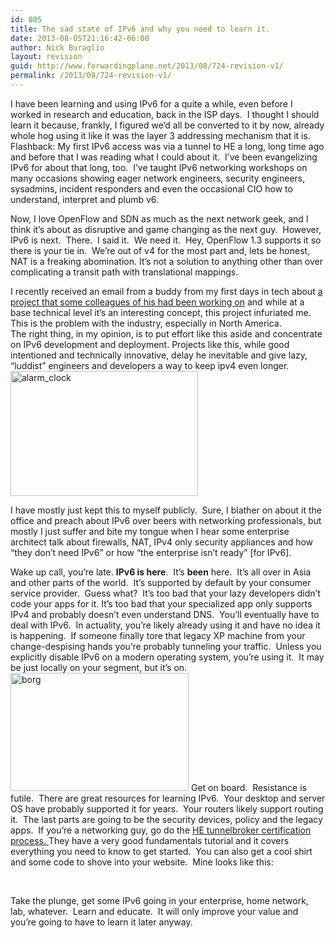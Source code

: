 ```yaml
---
id: 805
title: The sad state of IPv6 and why you need to learn it.
date: 2013-08-05T21:16:42-06:00
author: Nick Buraglio
layout: revision
guid: http://www.forwardingplane.net/2013/08/724-revision-v1/
permalink: /2013/08/724-revision-v1/
---
```

I have been learning and using IPv6 for a quite a while, even before I worked in research and education, back in the ISP days.  I thought I should learn it because, frankly, I figured we&#8217;d all be converted to it by now, already whole hog using it like it was the layer 3 addressing mechanism that it is.  Flashback: My first IPv6 access was via a tunnel to HE a long, long time ago and before that I was reading what I could about it.  I&#8217;ve been evangelizing IPv6 for about that long, too.  I&#8217;ve taught IPv6 networking workshops on many occasions showing eager network engineers, security engineers, sysadmins, incident responders and even the occasional CIO how to understand, interpret and plumb v6.

Now, I love OpenFlow and SDN as much as the next network geek, and I think it&#8217;s about as disruptive and game changing as the next guy.  However, IPv6 is next.  There.  I said it.  We need it.  Hey, OpenFlow 1.3 supports it so there is your tie in.  We&#8217;re out of v4 for the most part and, lets be honest, NAT is a freaking abomination. It&#8217;s not a solution to anything other than over complicating a transit path with translational mappings.

I recently received an email from a buddy from my first days in tech about <a href="http://www.enhancedip.org/home" target="_blank">a project that some colleagues of his had been working on</a> and while at a base technical level it&#8217;s an interesting concept, this project infuriated me.  This is the problem with the industry, especially in North America.  
The right thing, in my opinion, is to put effort like this aside and concentrate on IPv6 development and deployment. Projects like this, while good intentioned and technically innovative, delay he inevitable and give lazy, &#8220;luddist&#8221; engineers and developers a way to keep ipv4 even longer. [<img class="alignright size-full wp-image-751" alt="alarm_clock" src="http://www.forwardingplane.net/wp-content/uploads/2013/08/alarm_clock.jpg" width="300" height="200" />](http://www.forwardingplane.net/wp-content/uploads/2013/08/alarm_clock.jpg)

I have mostly just kept this to myself publicly.  Sure, I blather on about it the office and preach about IPv6 over beers with networking professionals, but mostly I just suffer and bite my tongue when I hear some enterprise architect talk about firewalls, NAT, IPv4 only security appliances and how &#8220;they don&#8217;t need IPv6&#8221; or how &#8220;the enterprise isn&#8217;t ready&#8221; [for IPv6].

Wake up call, you&#8217;re late. **IPv6 is here**.  It&#8217;s **been** here.  It&#8217;s all over in Asia and other parts of the world.  It&#8217;s supported by default by your consumer service provider.  Guess what?  It&#8217;s too bad that your lazy developers didn&#8217;t code your apps for it. It&#8217;s too bad that your specialized app only supports IPv4 and probably doesn&#8217;t even understand DNS.  You&#8217;ll eventually have to deal with IPv6.  In actuality, you&#8217;re likely already using it and have no idea it is happening.  If someone finally tore that legacy XP machine from your change-despising hands you&#8217;re probably tunneling your traffic.  Unless you explicitly disable IPv6 on a modern operating system, you&#8217;re using it.  It may be just locally on your segment, but it&#8217;s on.  [<img class="alignleft  wp-image-753" alt="borg" src="http://www.forwardingplane.net/wp-content/uploads/2013/08/borg.jpg" width="285" height="189" srcset="http://www.forwardingplane.net/wp-content/uploads/2013/08/borg.jpg 475w, http://www.forwardingplane.net/wp-content/uploads/2013/08/borg-300x198.jpg 300w" sizes="(max-width: 285px) 100vw, 285px" />](http://www.forwardingplane.net/wp-content/uploads/2013/08/borg.jpg) Get on board.  Resistance is futile.  There are great resources for learning IPv6.  Your desktop and server OS have probably supported it for years.  Your routers likely support routing it.  The last parts are going to be the security devices, policy and the legacy apps.  If you&#8217;re a networking guy, go do the <a href="http://ipv6.he.net/certification/" target="_blank">HE tunnelbroker certification process. </a> They have a very good fundamentals tutorial and it covers everything you need to know to get started.  You can also get a cool shirt and some code to shove into your website.  Mine looks like this:

&nbsp;

Take the plunge, get some IPv6 going in your enterprise, home network, lab, whatever.  Learn and educate.  It will only improve your value and you&#8217;re going to have to learn it later anyway.